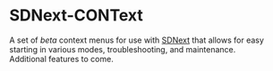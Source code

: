 # SDNext-CONText
A set of *beta* context menus for use with [SDNext](https:\\github.com\vladmandic\automatic) that allows for easy starting in various modes, troubleshooting, and maintenance.  
Additional features to come.
